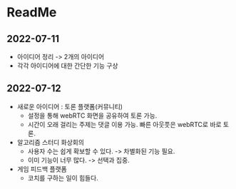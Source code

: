 # ReadMe

## 2022-07-11
- 아이디어 정리 -> 2개의 아이디어
- 각각 아이디어에 대한 간단한 기능 구상

## 2022-07-12
- 새로운 아이디어 : 토론 플랫폼(커뮤니티)
    - 설정을 통해 webRTC 화면을 공유하여 토론 가능.
    - 시간이 오래 걸리는 주제는 댓글 이용 가능. 빠른 아웃풋은 webRTC로 바로 토론.
- 알고리즘 스터디 화상회의
    - 사용자 수는 쉽게 확보할 수 있다. -> 차별화된 기능 필요.
    - 이미 기능이 너무 많다. -> 선택과 집중.
- 게임 피드백 플랫폼
    - 코치를 구하는 일이 힘들다.